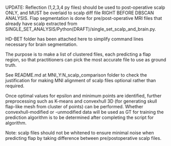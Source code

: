 UPDATE: Reflection (1,2,3,4 py files) should be used to post-operative scalp ONLY, and MUST be overlaid to scalp diff file RIGHT BEFORE DBSCAN ANALYSIS.
Flap segmentation is done for pre/post-operative MRI files that already have scalp extracted from SINGLE_SET_ANALYSIS/Python(DRAFT)/single_set_scalp_and_brain.py.

HD-BET folder has been attached here to simplify command lines necessary for brain segmentation. 

The purpose is to make a list of clustered files, each predicting a flap region, so that practitioners can pick the most accurate file to use as ground truth.

See README.md at MNI_Y:N_scalp_comparison folder to check the justification for making MNI alignment of scalp files optional rather than required.

Once optimal values for epsilon and minimum points are identified, further preprocessing such as K-means and convexhull 3D (for generating skull flap-like mesh from cluster of points) can be performed. Whether convexhull-modified  or -unmodified data will be used as GT for training the prediction algorithm is to be determined after completing the script for algorithm. 

Note: scalp files should not be whitened to ensure minimal noise when predicting flap by taking difference between pre/postoperative scalp files.
